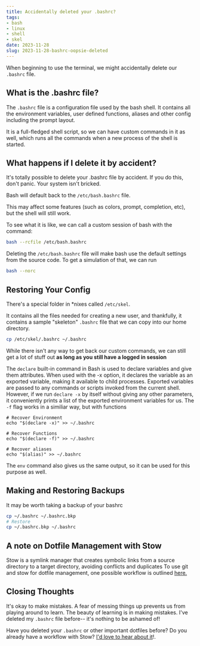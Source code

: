 ```yaml
---
title: Accidentally deleted your .bashrc?
tags:
- bash
- linux
- shell
- skel
date: 2023-11-28
slug: 2023-11-28-bashrc-oopsie-deleted
---
```


When beginning to use the terminal, we might accidentally delete our `.bashrc` file.

## What is the .bashrc file?

The `.bashrc` file is a configuration file used by the bash shell. It contains all the environment variables, user defined functions, aliases and other config including the prompt layout.

It is a full-fledged shell script, so we can have custom commands in it as well, which runs all the commands when a new process of the shell is started.

## What happens if I delete it by accident?

It's totally possible to delete your .bashrc file by accident. If you do this, don't panic. Your system isn't bricked. 

Bash will default back to the `/etc/bash.bashrc` file. 

This may affect some features (such as colors, prompt, completion, etc), but the shell will still work.

To see what it is like, we can call a custom session of bash with the command:
```sh
bash --rcfile /etc/bash.bashrc
```

Deleting the `/etc/bash.bashrc` file will make bash use the default settings from the source code. To get a simulation of that, we can run

```sh
bash --norc
```

## Restoring Your Config

There's a special folder in *nixes called `/etc/skel`. 

It contains all the files needed for creating a new user, and thankfully, it contains a sample "skeleton" `.bashrc` file that we can copy into our home directory.

```sh
cp /etc/skel/.bashrc ~/.bashrc
```

While there isn't any way to get back our custom commands, we can still get a lot of stuff out **as long as you still have a logged in session**

The `declare` built-in command in Bash is used to declare variables and give them attributes. When used with the -x option, it declares the variable as an exported variable, making it available to child processes. Exported variables are passed to any commands or scripts invoked from the current shell. However, if we run `declare -x` by itself without giving any other parameters, it conveniently prints a list of the exported environment variables for us. The `-f` flag works in a similiar way, but with functions

```shell
# Recover Environment
echo "$(declare -x)" >> ~/.bashrc

# Recover Functions
echo "$(declare -f)" >> ~/.bashrc

# Recover aliases
echo "$(alias)" >> ~/.bashrc
```

The `env` command also gives us the same output, so it can be used for this purpose as well.

## Making and Restoring Backups

It may be worth taking a backup of your bashrc
```sh
cp ~/.bashrc ~/.bashrc.bkp
# Restore
cp ~/.bashrc.bkp ~/.bashrc
```

## A note on Dotfile Management with Stow

Stow is a symlink manager that creates symbolic links from a source directory to a target directory, avoiding conflicts and duplicates
To use git and stow for dotfile management, one possible workflow is outlined [here.](https://apiumhub.com/tech-blog-barcelona/managing-dotfiles-with-stow/)

## Closing Thoughts

It's okay to make mistakes. A fear of messing things up prevents us from playing around to learn. The beauty of learning is in making mistakes. I've deleted my `.bashrc` file before-- it's nothing to be ashamed of!

Have you deleted your `.bashrc` or other important dotfiles before? Do you already have a workflow with Stow? [I'd love to hear about it](mailto:ishan.dassharma1@gmail.com)!.